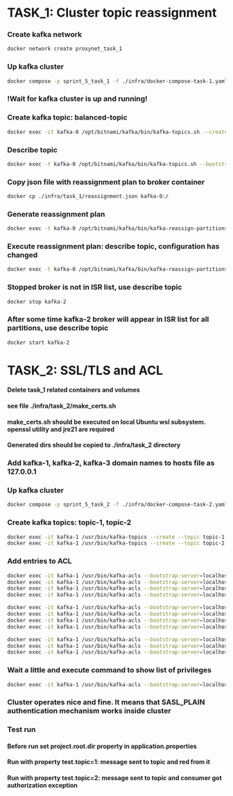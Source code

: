 # TASK_1: Cluster topic reassignment
### Create kafka network
```bash
docker network create proxynet_task_1
```

### Up kafka cluster
```bash
docker compose -p sprint_5_task_1 -f ./infra/docker-compose-task-1.yaml up -d
```

### !Wait for kafka cluster is up and running!

### Create kafka topic: balanced-topic
```bash
docker exec -it kafka-0 /opt/bitnami/kafka/bin/kafka-topics.sh --create --topic balanced-topic --bootstrap-server kafka-0:9092 --partitions 8 --replication-factor 3
```
### Describe topic
```bash 
docker exec -t kafka-0 /opt/bitnami/kafka/bin/kafka-topics.sh --bootstrap-server localhost:9092 --describe --topic balanced-topic
```
### Copy json file with reassignment plan to broker container
```bash
docker cp ./infra/task_1/reassignment.json kafka-0:/
```
### Generate reassignment plan
```bash
docker exec -t kafka-0 /opt/bitnami/kafka/bin/kafka-reassign-partitions.sh --bootstrap-server localhost:9092 --broker-list "0,1,2" --topics-to-move-json-file "/reassignment.json" --generate
```
### Execute reassignment plan: describe topic, configuration has changed
```bash
docker exec -t kafka-0 /opt/bitnami/kafka/bin/kafka-reassign-partitions.sh --bootstrap-server localhost:9092 --reassignment-json-file /reassignment.json --execute
```
### Stopped broker is not in ISR list, use describe topic
```bash
docker stop kafka-2
```
### After some time kafka-2 broker will appear in ISR list for all partitions, use describe topic
```bash
docker start kafka-2
```

# TASK_2: SSL/TLS and ACL
#### Delete task_1 related containers and volumes
#### see file ./infra/task_2/make_certs.sh
#### make_certs.sh should be executed on local Ubuntu wsl subsystem. openssl utility and jre21 are required
#### Generated dirs should be copied to ./infra/task_2 directory

### Add kafka-1, kafka-2, kafka-3 domain names to hosts file as 127.0.0.1

### Up kafka cluster
```bash
docker compose -p sprint_5_task_2 -f ./infra/docker-compose-task-2.yaml up -d
```

### Create kafka topics: topic-1, topic-2
```bash
docker exec -it kafka-1 /usr/bin/kafka-topics --create --topic topic-1 --bootstrap-server localhost:9093 --command-config /etc/kafka/secrets/utility.properties --partitions 1 --replication-factor 3 
docker exec -it kafka-1 /usr/bin/kafka-topics --create --topic topic-2 --bootstrap-server localhost:9093 --command-config /etc/kafka/secrets/utility.properties --partitions 1 --replication-factor 3 
```

### Add entries to ACL
```bash
docker exec -it kafka-1 /usr/bin/kafka-acls --bootstrap-server=localhost:9093 --command-config /etc/kafka/secrets/utility.properties --add --allow-principal User:producer --operation Write           --topic topic-1
docker exec -it kafka-1 /usr/bin/kafka-acls --bootstrap-server=localhost:9093 --command-config /etc/kafka/secrets/utility.properties --add --allow-principal User:producer --operation Describe        --topic topic-1
docker exec -it kafka-1 /usr/bin/kafka-acls --bootstrap-server=localhost:9093 --command-config /etc/kafka/secrets/utility.properties --add --allow-principal User:producer --operation DescribeConfigs --topic topic-1
docker exec -it kafka-1 /usr/bin/kafka-acls --bootstrap-server=localhost:9093 --command-config /etc/kafka/secrets/utility.properties --add --allow-principal User:producer --operation All --cluster
```
```bash
docker exec -it kafka-1 /usr/bin/kafka-acls --bootstrap-server=localhost:9093 --command-config /etc/kafka/secrets/utility.properties --add --allow-principal User:consumer --operation Read     --topic topic-1
docker exec -it kafka-1 /usr/bin/kafka-acls --bootstrap-server=localhost:9093 --command-config /etc/kafka/secrets/utility.properties --add --allow-principal User:consumer --operation Describe --topic topic-1
docker exec -it kafka-1 /usr/bin/kafka-acls --bootstrap-server=localhost:9093 --command-config /etc/kafka/secrets/utility.properties --add --allow-principal User:consumer --operation Read     --group group-consumer
docker exec -it kafka-1 /usr/bin/kafka-acls --bootstrap-server=localhost:9093 --command-config /etc/kafka/secrets/utility.properties --add --allow-principal User:consumer --operation Describe --group group-consumer
```
```bash
docker exec -it kafka-1 /usr/bin/kafka-acls --bootstrap-server=localhost:9093 --command-config /etc/kafka/secrets/utility.properties --add --allow-principal User:producer --operation Write           --topic topic-2
docker exec -it kafka-1 /usr/bin/kafka-acls --bootstrap-server=localhost:9093 --command-config /etc/kafka/secrets/utility.properties --add --allow-principal User:producer --operation Describe        --topic topic-2
docker exec -it kafka-1 /usr/bin/kafka-acls --bootstrap-server=localhost:9093 --command-config /etc/kafka/secrets/utility.properties --add --allow-principal User:producer --operation DescribeConfigs --topic topic-2
```

### Wait a little and execute command to show list of privileges 
```bash
docker exec -it kafka-1 /usr/bin/kafka-acls --bootstrap-server=localhost:9093 --command-config /etc/kafka/secrets/utility.properties --list
```

### Cluster operates nice and fine. It means that SASL_PLAIN authentication mechanism works inside cluster

### Test run
#### Before run set project.root.dir property in application.properties
#### Run with property test.topic=1: message sent to topic and red from it
#### Run with property test.topic=2: message sent to topic and consumer got authorization exception
